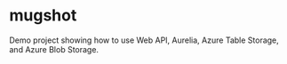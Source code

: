 # mugshot
Demo project showing how to use Web API, Aurelia, Azure Table Storage, and Azure Blob Storage.
